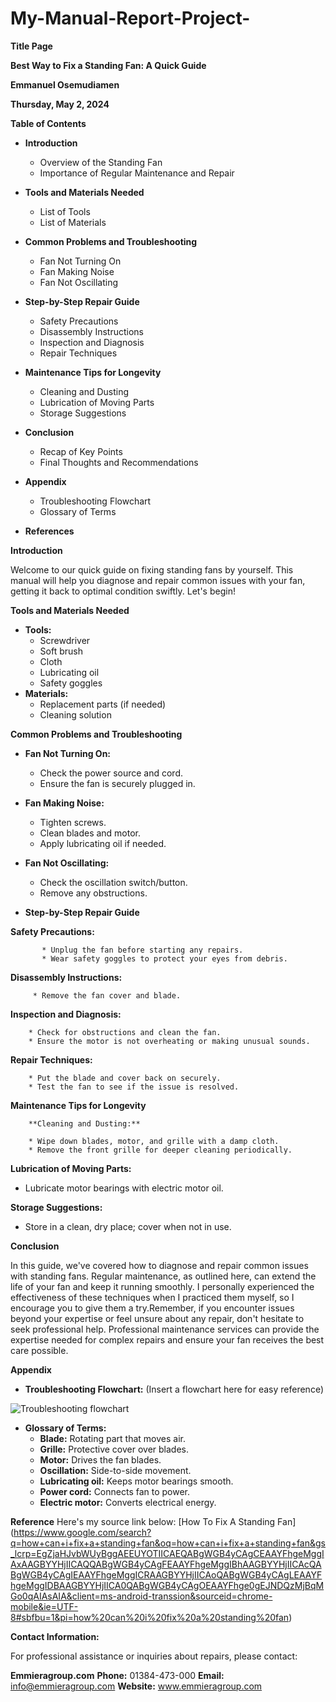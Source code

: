 # My-Manual-Report-Project-

**Title Page**

**Best Way to Fix a Standing Fan: A Quick Guide**

**Emmanuel Osemudiamen**

**Thursday, May 2, 2024**

**Table of Contents**

* **Introduction**
    * Overview of the Standing Fan
    * Importance of Regular Maintenance and Repair
   
* **Tools and Materials Needed**
   * List of Tools
   * List of Materials
   
* **Common Problems and Troubleshooting**
   * Fan Not Turning On
   * Fan Making Noise
   * Fan Not Oscillating

* **Step-by-Step Repair Guide**
   * Safety Precautions
   * Disassembly Instructions
   * Inspection and Diagnosis
   * Repair Techniques

 * **Maintenance Tips for Longevity**
    * Cleaning and Dusting
    * Lubrication of Moving Parts
    * Storage Suggestions
    
 * **Conclusion**
    * Recap of Key Points
    * Final Thoughts and Recommendations
 
 * **Appendix**
     * Troubleshooting Flowchart
     * Glossary of Terms

 * **References**
 
  **Introduction**
  
  Welcome to our quick guide on fixing standing fans by yourself. This manual will help you diagnose and repair common issues with your fan, getting it back to optimal condition swiftly. Let's begin!
 
 **Tools and Materials Needed**
  
   * **Tools:**
       * Screwdriver
       *  Soft brush
       *  Cloth
       *  Lubricating oil
       *  Safety goggles
   * **Materials:**
      * Replacement parts (if needed)
      * Cleaning solution
  
   **Common Problems and Troubleshooting** 
   
   * **Fan Not Turning On:**
        * Check the power source and cord.
        * Ensure the fan is securely plugged in.
     
   * **Fan Making Noise:**
        * Tighten screws.
        * Clean blades and motor.
        * Apply lubricating oil if needed.
  
   * **Fan Not Oscillating:** 
       * Check the oscillation switch/button.
       * Remove any obstructions.
       
   * **Step-by-Step Repair Guide**
     
   **Safety Precautions:**
           
           * Unplug the fan before starting any repairs.
           * Wear safety goggles to protect your eyes from debris.
          
   **Disassembly Instructions:** 
        
         * Remove the fan cover and blade.
     
   **Inspection and Diagnosis:** 
       
        * Check for obstructions and clean the fan.
        * Ensure the motor is not overheating or making unusual sounds.
     
   **Repair Techniques:**
       
        * Put the blade and cover back on securely.
        * Test the fan to see if the issue is resolved.
     
   **Maintenance Tips for Longevity**
     
        **Cleaning and Dusting:**
    
        * Wipe down blades, motor, and grille with a damp cloth.
        * Remove the front grille for deeper cleaning periodically.
       
**Lubrication of Moving Parts:**
   * Lubricate motor bearings with electric motor oil.

**Storage Suggestions:** 
  * Store in a clean, dry place; 
cover when not in use.

**Conclusion**

In this guide, we've covered how to diagnose and repair common issues with standing fans. Regular maintenance, as outlined here, can extend the life of your fan and keep it running smoothly. I personally experienced the effectiveness of these techniques when I practiced them myself, so I encourage you to give them a try.Remember, if you encounter issues beyond your expertise or feel unsure about any repair, don't hesitate to seek professional help. Professional maintenance services can provide the expertise needed for complex repairs and ensure your fan receives the best care possible.



**Appendix**

* **Troubleshooting Flowchart:**
 (Insert a flowchart here for easy reference)


![Troubleshooting flowchart](https://github.com/EmmanuelOsaea/My-Manual-Report-Project-/assets/155497725/c49a6ad0-2a1e-4e26-800f-2bfd17cec6e7)








* **Glossary of Terms:**
    * **Blade:** Rotating part that moves air.
    * **Grille:** Protective cover over blades.
    * **Motor:** Drives the fan blades.
    * **Oscillation:** Side-to-side movement.
    * **Lubricating oil:** Keeps motor bearings smooth.
    * **Power cord:** Connects fan to power.
    * **Electric motor:** Converts electrical energy.

**Reference**
Here's my source link below:
[How To Fix A Standing Fan] (https://www.google.com/search?q=how+can+i+fix+a+standing+fan&oq=how+can+i+fix+a+standing+fan&gs_lcrp=EgZjaHJvbWUyBggAEEUYOTIICAEQABgWGB4yCAgCEAAYFhgeMggIAxAAGBYYHjIICAQQABgWGB4yCAgFEAAYFhgeMggIBhAAGBYYHjIICAcQABgWGB4yCAgIEAAYFhgeMggICRAAGBYYHjIICAoQABgWGB4yCAgLEAAYFhgeMggIDBAAGBYYHjIICA0QABgWGB4yCAgOEAAYFhge0gEJNDQzMjBqMGo0qAIAsAIA&client=ms-android-transsion&sourceid=chrome-mobile&ie=UTF-8#sbfbu=1&pi=how%20can%20i%20fix%20a%20standing%20fan)

**Contact Information:**

For professional assistance or inquiries about repairs, please 
contact:

**Emmieragroup.com**
**Phone:** 01384-473-000
**Email:** info@emmieragroup.com
**Website:**
www.emmieragroup.com
